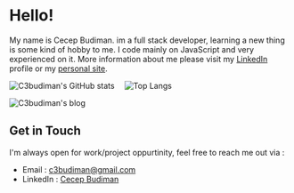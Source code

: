 # Hello!

My name is Cecep Budiman. im a full stack developer, learning a new thing is some kind of hobby to me.
I code mainly on JavaScript and very experienced on it. More information about me please visit my [LinkedIn](https://www.linkedin.com/in/c3budiman/) profile or my [personal site](https://c4budiman.com/).

![C3budiman's GitHub stats](https://github-stats-six.vercel.app/api?username=c3budiman&count_private=true&show_icons=true&theme=vue&line_height=21)
<span style="display:inline-block; width: 10px;"></span>
![Top Langs](https://github-stats-six.vercel.app/api/top-langs/?username=c3budiman&show_icons=true&layout=compact&theme=vue&count_private=truecount_private=true)

![C3budiman's blog](https://github-read-medium.vercel.app/latest?username=c3budiman&limit=6&theme=vue)

## Get in Touch
I'm always open for work/project oppurtinity, feel free to reach me out via :
- Email : [c3budiman@gmail.com](mailto:c3budiman@gmail.com)
- LinkedIn : [Cecep Budiman](https://www.linkedin.com/in/c3budiman/)
